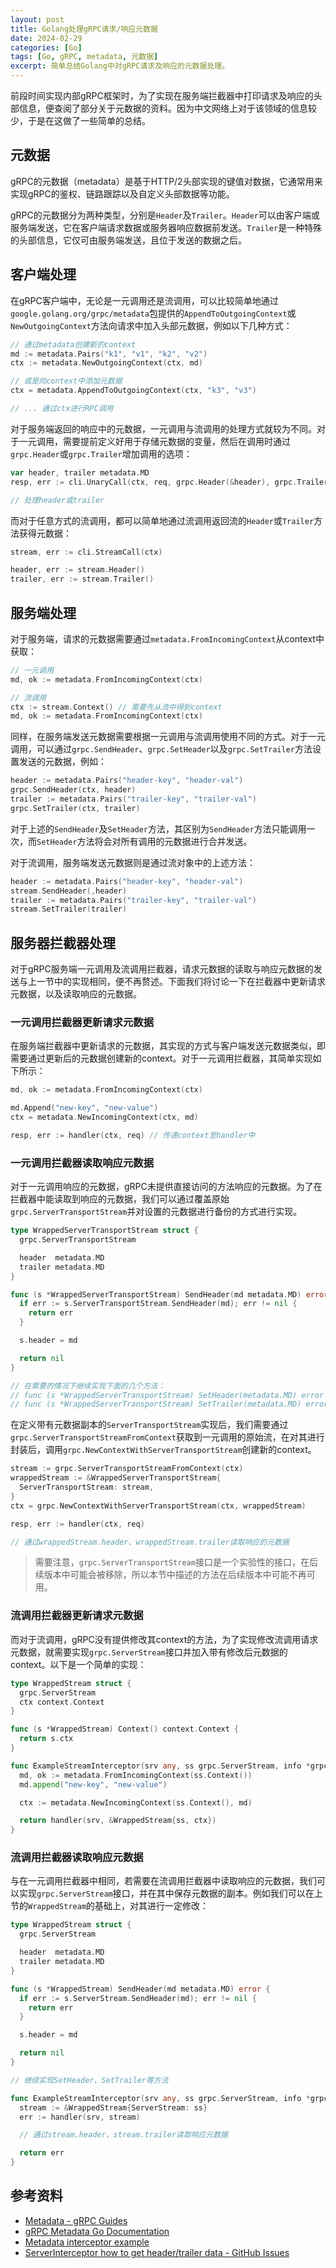 ```yaml
---
layout: post
title: Golang处理gRPC请求/响应元数据
date: 2024-02-29
categories: [Go]
tags: [Go, gRPC, metadata, 元数据]
excerpt: 简单总结Golang中对gRPC请求及响应的元数据处理。
---
```


前段时间实现内部gRPC框架时，为了实现在服务端拦截器中打印请求及响应的头部信息，便查阅了部分关于元数据的资料。因为中文网络上对于该领域的信息较少，于是在这做了一些简单的总结。

## 元数据

gRPC的元数据（metadata）是基于HTTP/2头部实现的键值对数据，它通常用来实现gRPC的鉴权、链路跟踪以及自定义头部数据等功能。

gRPC的元数据分为两种类型，分别是`Header`及`Trailer`。`Header`可以由客户端或服务端发送，它在客户端请求数据或服务器响应数据前发送。`Trailer`是一种特殊的头部信息，它仅可由服务端发送，且位于发送的数据之后。

## 客户端处理

在gRPC客户端中，无论是一元调用还是流调用，可以比较简单地通过`google.golang.org/grpc/metadata`包提供的`AppendToOutgoingContext`或`NewOutgoingContext`方法向请求中加入头部元数据，例如以下几种方式：

```go
// 通过metadata创建新的context
md := metadata.Pairs("k1", "v1", "k2", "v2")
ctx := metadata.NewOutgoingContext(ctx, md)

// 或是向context中添加元数据
ctx = metadata.AppendToOutgoingContext(ctx, "k3", "v3")

// ... 通过ctx进行RPC调用
```

对于服务端返回的响应中的元数据，一元调用与流调用的处理方式就较为不同。对于一元调用，需要提前定义好用于存储元数据的变量，然后在调用时通过`grpc.Header`或`grpc.Trailer`增加调用的选项：

```go
var header, trailer metadata.MD
resp, err := cli.UnaryCall(ctx, req, grpc.Header(&header), grpc.Trailer(&trailer))

// 处理header或trailer
```

而对于任意方式的流调用，都可以简单地通过流调用返回流的`Header`或`Trailer`方法获得元数据：

```go
stream, err := cli.StreamCall(ctx)

header, err := stream.Header()
trailer, err := stream.Trailer()
```

## 服务端处理

对于服务端，请求的元数据需要通过`metadata.FromIncomingContext`从context中获取：

```go
// 一元调用
md, ok := metadata.FromIncomingContext(ctx)

// 流调用
ctx := stream.Context() // 需要先从流中得到context
md, ok := metadata.FromIncomingContext(ctx)
```

同样，在服务端发送元数据需要根据一元调用与流调用使用不同的方式。对于一元调用，可以通过`grpc.SendHeader`、`grpc.SetHeader`以及`grpc.SetTrailer`方法设置发送的元数据，例如：

```go
header := metadata.Pairs("header-key", "header-val")
grpc.SendHeader(ctx, header)
trailer := metadata.Pairs("trailer-key", "trailer-val")
grpc.SetTrailer(ctx, trailer)
```

对于上述的`SendHeader`及`SetHeader`方法，其区别为`SendHeader`方法只能调用一次，而`SetHeader`方法将会对所有调用的元数据进行合并发送。

对于流调用，服务端发送元数据则是通过流对象中的上述方法：

```go
header := metadata.Pairs("header-key", "header-val")
stream.SendHeader(,header)
trailer := metadata.Pairs("trailer-key", "trailer-val")
stream.SetTrailer(trailer)
```

## 服务器拦截器处理

对于gRPC服务端一元调用及流调用拦截器，请求元数据的读取与响应元数据的发送与上一节中的实现相同，便不再赘述。下面我们将讨论一下在拦截器中更新请求元数据，以及读取响应的元数据。


### 一元调用拦截器更新请求元数据

在服务端拦截器中更新请求的元数据，其实现的方式与客户端发送元数据类似，即需要通过更新后的元数据创建新的context。对于一元调用拦截器，其简单实现如下所示：

```go
md, ok := metadata.FromIncomingContext(ctx)

md.Append("new-key", "new-value")
ctx = metadata.NewIncomingContext(ctx, md)

resp, err := handler(ctx, req) // 传递context至handler中
```

### 一元调用拦截器读取响应元数据

对于一元调用响应的元数据，gRPC未提供直接访问的方法响应的元数据。为了在拦截器中能读取到响应的元数据，我们可以通过覆盖原始`grpc.ServerTransportStream`并对设置的元数据进行备份的方式进行实现。

```go
type WrappedServerTransportStream struct {
  grpc.ServerTransportStream

  header  metadata.MD
  trailer metadata.MD
}

func (s *WrappedServerTransportStream) SendHeader(md metadata.MD) error {
  if err := s.ServerTransportStream.SendHeader(md); err != nil {
    return err
  }

  s.header = md

  return nil
}

// 在需要的情况下继续实现下面的几个方法：
// func (s *WrappedServerTransportStream) SetHeader(metadata.MD) error
// func (s *WrappedServerTransportStream) SetTrailer(metadata.MD) error
```

在定义带有元数据副本的`ServerTransportStream`实现后，我们需要通过`grpc.ServerTransportStreamFromContext`获取到一元调用的原始流，在对其进行封装后，调用`grpc.NewContextWithServerTransportStream`创建新的context。

```go
stream := grpc.ServerTransportStreamFromContext(ctx)
wrappedStream := &WrappedServerTransportStream{
  ServerTransportStream: stream,
}
ctx = grpc.NewContextWithServerTransportStream(ctx, wrappedStream)

resp, err := handler(ctx, req)

// 通过wrappedStream.header、wrappedStream.trailer读取响应的元数据
```

> 需要注意，`grpc.ServerTransportStream`接口是一个实验性的接口，在后续版本中可能会被移除，所以本节中描述的方法在后续版本中可能不再可用。

### 流调用拦截器更新请求元数据

而对于流调用，gRPC没有提供修改其context的方法，为了实现修改流调用请求元数据，就需要实现`grpc.ServerStream`接口并加入带有修改后元数据的context。以下是一个简单的实现：

```go
type WrappedStream struct {
  grpc.ServerStream
  ctx context.Context
}

func (s *WrappedStream) Context() context.Context {
  return s.ctx
}

func ExampleStreamInterceptor(srv any, ss grpc.ServerStream, info *grpc.StreamServerInfo, handler grpc.StreamHandler) error {
  md, ok := metadata.FromIncomingContext(ss.Context())
  md.append("new-key", "new-value")

  ctx := metadata.NewIncomingContext(ss.Context(), md)

  return handler(srv, &WrappedStream{ss, ctx})
}
```

### 流调用拦截器读取响应元数据

与在一元调用拦截器中相同，若需要在流调用拦截器中读取响应的元数据，我们可以实现`grpc.ServerStream`接口，并在其中保存元数据的副本。例如我们可以在上节的`WrappedStream`的基础上，对其进行一定修改：

```go
type WrappedStream struct {
  grpc.ServerStream

  header  metadata.MD
  trailer metadata.MD
}

func (s *WrappedStream) SendHeader(md metadata.MD) error {
  if err := s.ServerStream.SendHeader(md); err != nil {
    return err
  }

  s.header = md

  return nil
}

// 继续实现SetHeader、SetTrailer等方法

func ExampleStreamInterceptor(srv any, ss grpc.ServerStream, info *grpc.StreamServerInfo, handler grpc.StreamHandler) error {
  stream := &WrappedStream{ServerStream: ss}
  err := handler(srv, stream)

  // 通过stream.header、stream.trailer读取响应元数据

  return err
}
```

## 参考资料

- [Metadata - gRPC Guides](https://grpc.io/docs/guides/metadata/)
- [gRPC Metadata Go Documentation](https://github.com/grpc/grpc-go/blob/master/Documentation/grpc-metadata.md)
- [Metadata interceptor example](https://github.com/grpc/grpc-go/tree/master/examples/features/metadata_interceptor)
- [ServerInterceptor how to get header/trailer data - GitHub Issues](https://github.com/grpc/grpc-go/issues/4317)
